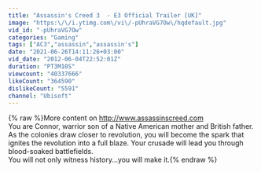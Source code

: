 ```yaml
---
title: "Assassin's Creed 3  - E3 Official Trailer [UK]"
image: "https:\/\/i.ytimg.com\/vi\/-pUhraVG7Ow\/hqdefault.jpg"
vid_id: "-pUhraVG7Ow"
categories: "Gaming"
tags: ["AC3","assassin","assassin's"]
date: "2021-06-26T14:11:26+03:00"
vid_date: "2012-06-04T22:52:01Z"
duration: "PT3M10S"
viewcount: "40337666"
likeCount: "364590"
dislikeCount: "5591"
channel: "Ubisoft"
---
```

{% raw %}More content on <a rel="nofollow" target="blank" href="http://www.assassinscreed.com">http://www.assassinscreed.com</a> <br />You are Connor, warrior son of a Native American mother and British father. As the colonies draw closer to revolution, you will become the spark that ignites the revolution into a full blaze. Your crusade will lead you through blood-soaked battlefields.<br />You will not only witness history...you will make it.{% endraw %}
